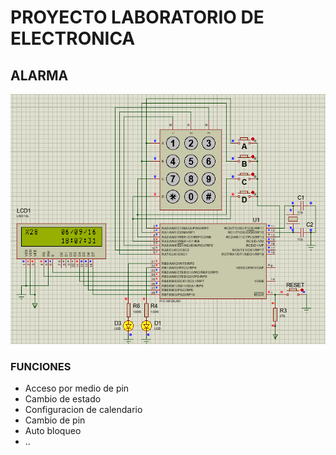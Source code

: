 # PROYECTO LABORATORIO DE ELECTRONICA

## ALARMA

![Alt Text](/docs/img/pic_display_keyboard.png?raw=true "PIC WITH KEYBOARD AND DISPLAY")

### FUNCIONES
* Acceso por medio de pin
* Cambio de estado
* Configuracion de calendario
* Cambio de pin
* Auto bloqueo
* ..

